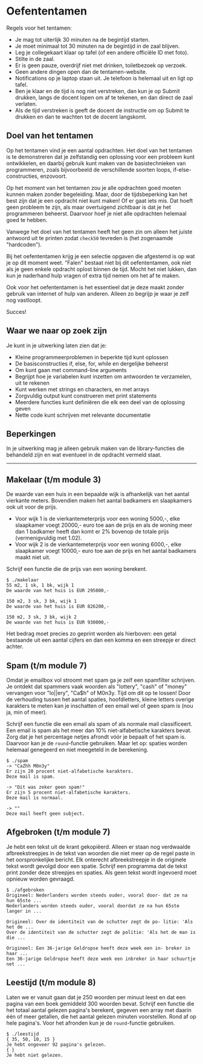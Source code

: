 # Oefententamen

Regels voor het tentamen:

- Je mag tot uiterlijk 30 minuten na de begintijd starten.
- Je moet minimaal tot 30 minuten na de begintijd in de zaal blijven.
- Leg je collegekaart klaar op tafel (of een andere officiële ID met foto).
- Stilte in de zaal.
- Er is geen pauze, overdrijf niet met drinken, toiletbezoek op verzoek.
- Geen andere dingen open dan de tentamen-website.
- Notifications op je laptop staan uit. Je telefoon is helemaal uit en ligt op tafel.
- Ben je klaar en de tijd is nog niet verstreken, dan kun je op Submit drukken, langs de docent lopen om af te tekenen, en dan direct de zaal verlaten.
- Als de tijd verstreken is geeft de docent de instructie om op Submit te drukken en dan te wachten tot de docent langskomt.

## Doel van het tentamen

Op het tentamen vind je een aantal opdrachten. Het doel van het tentamen is te demonstreren dat je zelfstandig een oplossing voor een probleem kunt ontwikkelen, en daarbij gebruik kunt maken van de basistechnieken van programmeren, zoals bijvoorbeeld de verschillende soorten loops, if-else-constructies, enzovoort.

Op het moment van het tentamen zou je alle opdrachten goed moeten kunnen maken zonder begeleiding. Maar, door de tijdsbeperking kan het best zijn dat je een opdracht niet kunt maken! Of er gaat iets mis. Dat hoeft geen probleem te zijn, als maar overtuigend zichtbaar is dat je het programmeren beheerst. Daarvoor hoef je niet alle opdrachten helemaal goed te hebben.

Vanwege het doel van het tentamen heeft het geen zin om alleen het juiste antwoord uit te printen zodat `check50` tevreden is (het zogenaamde "hardcoden").

Bij het oefententamen krijg je een selectie opgaven die afgestemd is op wat je op dit moment weet. "Falen" bestaat niet bij dit oefententamen, ook niet als je geen enkele opdracht oplost binnen de tijd. Mocht het niet lukken, dan kun je naderhand hulp vragen of extra tijd nemen om het af te maken.

Ook voor het oefententamen is het essentieel dat je deze maakt zonder gebruik van internet of hulp van anderen. Alleen zo begrijp je waar je zelf nog vastloopt.

Succes!

## Waar we naar op zoek zijn

Je kunt in je uitwerking laten zien dat je:

- Kleine programmeerproblemen in beperkte tijd kunt oplossen
- De basisconstructies if, else, for, while en dergelijke beheerst
- Om kunt gaan met command-line arguments
- Begrijpt hoe je variabelen kunt inzetten om antwoorden te verzamelen, uit te rekenen
- Kunt werken met strings en characters, en met arrays
- Zorgvuldig output kunt construeren met print statements
- Meerdere functies kunt definiëren die elk een deel van de oplossing geven
- Nette code kunt schrijven met relevante documentatie

## Beperkingen

In je uitwerking mag je alleen gebruik maken van de library-functies die behandeld zijn en wat eventueel in de opdracht vermeld staat.

---

## Makelaar (t/m module 3)

De waarde van een huis in een bepaalde wijk is afhankelijk van het aantal vierkante meters. Bovendien maken het aantal badkamers en slaapkamers ook uit voor de prijs.

- Voor wijk 1 is de vierkantemeterprijs voor een woning 5000,-, elke slaapkamer voegt 20000,- euro toe aan de prijs en als de woning meer dan 1 badkamer heeft dan komt er 2% bovenop de totale prijs (vermenigvuldig met 1.02).
- Voor wijk 2 is de vierkantemeterprijs voor een woning 6000,-, elke slaapkamer voegt 10000,- euro toe aan de prijs en het aantal badkamers maakt niet uit.

Schrijf een functie die de prijs van een woning berekent.

    $ ./makelaar
    55 m2, 1 sk, 1 bk, wijk 1
    De waarde van het huis is EUR 295000,-

    150 m2, 3 sk, 3 bk, wijk 1
    De waarde van het huis is EUR 826200,-

    150 m2, 3 sk, 3 bk, wijk 2
    De waarde van het huis is EUR 930000,-

Het bedrag moet precies zo geprint worden als hierboven: een getal bestaande uit een aantal cijfers en dan een komma en een streepje er direct achter.

## Spam (t/m module 7)

Omdat je emailbox vol stroomt met spam ga je zelf een spamfilter schrijven. Je ontdekt dat spammers vaak woorden als "lottery", "cash" of "money" vervangen voor "lo\|\|ery", "Ca$h" of M0n3y. Tijd om dit op te lossen! Door de verhouding tussen het aantal spaties, hoofdletters, kleine letters overige karakters te meten kan je inschatten of een email wel of geen spam is (nou ja, min of meer).

Schrijf een functie die een email als spam of als normale mail classificeert. Een email is spam als het meer dan 10% niet-alfabetische karakters bevat. Zorg dat je het percentage netjes afrondt vóór je bepaalt of het spam is. Daarvoor kan je de `round`-functie gebruiken. Maar let op: spaties worden helemaal genegeerd en niet meegeteld in de berekening.

    $ ./spam
    -> "CaZhh M0n3y"
    Er zijn 20 procent niet-alfabetische karakters.
    Deze mail is spam.

    -> "Dit was zeker geen spam!"
    Er zijn 5 procent niet-alfabetische karakters.
    Deze mail is normaal.

    -> ""
    Deze mail heeft geen subject.

## Afgebroken (t/m module 7)

Je hebt een tekst uit de krant gekopiëerd. Alleen er staan nog verdwaalde afbreekstreepjes in de tekst van woorden die niet meer op de regel paste in het oorspronkelijke bericht. Elk onterecht afbreekstreepje in de originele tekst wordt gevolgd door een spatie. Schrijf een programma dat de tekst print zonder deze streepjes en spaties. Als geen tekst wordt ingevoerd moet opnieuw worden gevraagd.

    $ ./afgebroken
    Origineel: Nederlanders worden steeds ouder, vooral door- dat ze na hun 65ste ...
    Nederlanders worden steeds ouder, vooral doordat ze na hun 65ste langer in ...

    Origineel: Over de identiteit van de schutter zegt de po- litie: 'Als het de ...
    Over de identiteit van de schutter zegt de politie: 'Als het de man is die ...

    Origineel: Een 36-jarige Geldropse heeft deze week een in- breker in haar ...
    Een 36-jarige Geldropse heeft deze week een inbreker in haar schuurtje net ...

## Leestijd (t/m module 8)

Laten we er vanuit gaan dat je 250 woorden per minuut leest en dat een pagina van een boek gemiddeld 300 woorden bevat. Schrijf een functie die het totaal aantal gelezen pagina's berekent, gegeven een array met daarin één of meer getallen, die het aantal gelezen minuten voorstellen. Rond af op hele pagina's. Voor het afronden kun je de `round`-functie gebruiken.

    $ ./leestijd
    { 35, 50, 10, 15 }
    Je hebt ongeveer 92 pagina's gelezen.
    { }
    Je hebt niet gelezen.
